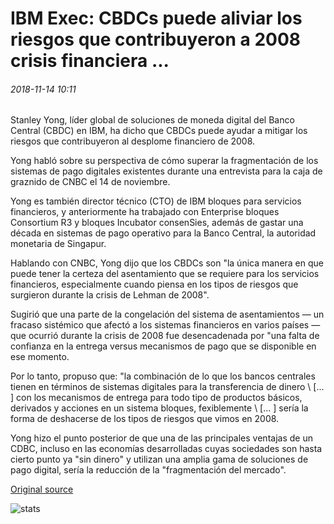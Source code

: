 # IBM Exec: CBDCs puede aliviar los riesgos que contribuyeron a 2008 crisis financiera ...

###### 2018-11-14 10:11

Stanley Yong, líder global de soluciones de moneda digital del Banco Central (CBDC) en IBM, ha dicho que CBDCs puede ayudar a mitigar los riesgos que contribuyeron al desplome financiero de 2008.

Yong habló sobre su perspectiva de cómo superar la fragmentación de los sistemas de pago digitales existentes durante una entrevista para la caja de graznido de CNBC el 14 de noviembre.

Yong es también director técnico (CTO) de IBM bloques para servicios financieros, y anteriormente ha trabajado con Enterprise bloques Consortium R3 y bloques Incubator consenSies, además de gastar una década en sistemas de pago operativo para la Banco Central, la autoridad monetaria de Singapur.

Hablando con CNBC, Yong dijo que los CBDCs son "la única manera en que puede tener la certeza del asentamiento que se requiere para los servicios financieros, especialmente cuando piensa en los tipos de riesgos que surgieron durante la crisis de Lehman de 2008".

Sugirió que una parte de la congelación del sistema de asentamientos — un fracaso sistémico que afectó a los sistemas financieros en varios países — que ocurrió durante la crisis de 2008 fue desencadenada por "una falta de confianza en la entrega versus mecanismos de pago que se disponible en ese momento.

Por lo tanto, propuso que: "la combinación de lo que los bancos centrales tienen en términos de sistemas digitales para la transferencia de dinero \ [... \] con los mecanismos de entrega para todo tipo de productos básicos, derivados y acciones en un sistema bloques, fexiblemente \ [... \] sería la forma de deshacerse de los tipos de riesgos que vimos en 2008.

Yong hizo el punto posterior de que una de las principales ventajas de un CDBC, incluso en las economías desarrolladas cuyas sociedades son hasta cierto punto ya "sin dinero" y utilizan una amplia gama de soluciones de pago digital, sería la reducción de la "fragmentación del mercado".

[Original source](https://cointelegraph.com/news/ibm-exec-cbdcs-can-alleviate-risks-that-contributed-to-2008-financial-crash)

![stats](https://c.statcounter.com/11760860/0/a89fa40b/1/ "stats")